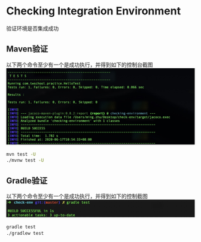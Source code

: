 # Checking Integration Environment
验证环境是否集成成功

## Maven验证
以下两个命令至少有一个是成功执行，并得到如下的控制台截图
![maven命令执行截图](mvn.jpg)
```bash
mvn test -U
./mvnw test -U
```

## Gradle验证
以下两个命令至少有一个是成功执行，并得到如下的控制截图
![gralde命令执行截图](gradle.jpg)
```bash
gradle test
./gradlew test
```